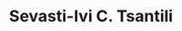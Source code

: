 ---
title: "Sevasti-Ivi C. Tsantili"
collection: students
permalink: /students/s11-tsantili-2013
thesis: "Two-time response excitation theory for non linear stochastic dynamical systems"
institute: "NTUA, Greece"
year: "2013"
type: "phd" # or diploma
# current-position: "Associate Professor, Department of Naval Architecture, School of Engineering, <i>University of West Attica, Greece</i>"
---